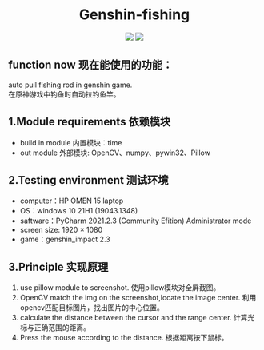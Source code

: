 <h1 align="center">Genshin-fishing</h1>
<p align="center">
    <img src="https://img.shields.io/github/last-commit/fengyanwan/Genshin-fishing">
    <img src="https://img.shields.io/github/languages/top/fengyanwan/Genshin-fishing">
</p>

## function now 现在能使用的功能：

auto pull fishing rod in genshin game.  
在原神游戏中钓鱼时自动拉钓鱼竿。

## 1.Module requirements 依赖模块

* build in module 内置模块：time
* out module 外部模块: OpenCV、numpy、pywin32、Pillow

## 2.Testing environment 测试环境

* computer：HP OMEN 15 laptop
* OS：windows 10 21H1 (19043.1348)
* saftware：PyCharm 2021.2.3 (Community Efition) Administrator mode
* screen size: 1920 × 1080
* game：genshin_impact 2.3

## 3.Principle 实现原理

1. use pillow module to screenshot. 使用pillow模块对全屏截图。
2. OpenCV match the img on the screenshot,locate the image center. 利用opencv匹配目标图片，找出图片的中心位置。
3. calculate the distance between the cursor and the range center. 计算光标与正确范围的距离。
4. Press the mouse according to the distance. 根据距离按下鼠标。
